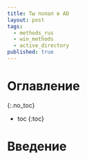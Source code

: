 ```yaml
---
title: Ты попал в AD
layout: post
tags:
  - methods_rus
  - win_methods
  - active_directory
published: true
---
```


# Оглавление
{:.no_toc}

* toc
{:toc}


# Введение
